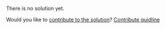 
There is no solution yet.

Would you like to [contribute to the solution](https://github.com/BFEdev/BFE.dev-solutions/blob/main/question/How-to-implement-pagination-in-Front-End_en.md)? [Contribute guidline](https://github.com/BFEdev/BFE.dev-solutions#how-to-contribute)

